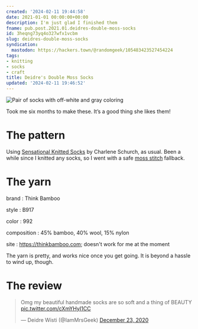 ```yaml
---
created: '2024-02-11 19:44:58'
date: 2021-01-01 00:00:00+00:00
description: I'm just glad I finished them
fname: pub.post.2021.01.deidres-double-moss-socks
id: 3heqng73yq4o327wfx1vcbm
slug: deidres-double-moss-socks
syndication:
  mastodon: https://hackers.town/@randomgeek/105483423527454224
tags:
- knitting
- socks
- craft
title: Deidre's Double Moss Socks
updated: '2024-02-11 19:46:52'
---
```


![Pair of socks with off-white and gray coloring](assets/img/2021/cover-2021-01-01.jpg "blocked and ready to wear")

Took me six months to make these. It’s a good thing she likes them!

# The pattern

Using [Sensational Knitted Socks](https://www.goodreads.com/book/show/399836.Sensational_Knitted_Socks) by Charlene Schurch, as usual.
Been a while since I knitted any socks, so I went with a safe [moss
stitch](https://www.gathered.how/knitting-and-crochet/knitting/moss-stitch/) fallback.

# The yarn

brand
: Think Bamboo

style
: B917

color
: 992

composition
: 45% bamboo, 40% wool, 15% nylon

site
: <https://thinkbamboo.com>; doesn't work for me at the moment

The yarn is pretty, and works nice once you get going.  It is beyond a hassle
to wind up, though.

# The review

<blockquote class="twitter-tweet"><p lang="en" dir="ltr">Omg my beautiful handmade socks are so soft and a thing of BEAUTY <a href="https://t.co/cXmYHyI1CC">pic.twitter.com/cXmYHyI1CC</a></p>&mdash; Deidre Wisti (@IamMrsGeek) <a href="https://twitter.com/IamMrsGeek/status/1341594975629283328?ref_src=twsrc%5Etfw">December 23, 2020</a></blockquote> <script async src="https://platform.twitter.com/widgets.js" charset="utf-8"></script>